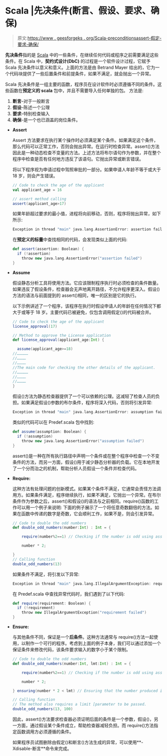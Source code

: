 # Scala |先决条件(断言、假设、要求、确保)

> 原文:[https://www . geesforgeks . org/Scala-preconditionsassert-假定-要求-确保/](https://www.geeksforgeeks.org/scala-preconditionsassert-assume-require-ensuring/)

**先决条件**指的是 [Scala](https://www.geeksforgeeks.org/scala-programming-language/) 中的一些条件，在继续任何代码或程序之前需要满足这些条件。在 Scala 中，**契约式设计(DbC)** 的过程是一个软件设计过程，它赋予 Scala 先决条件以意义和意义。上面的方法是由 Betrand Mayer 给出的，它为一个代码块提供了一些后置条件和前提条件，如果不满足，就会抛出一个异常。

Scala 先决条件是一组主要的函数，程序员在设计软件时必须遵循不同的条件。这些函数在**预定义的 scala** 包中，并且不需要导入任何单独的包。
方法是:

1.  **断言**–对于一般断言
2.  **假设**–陈述一个公理
3.  **要求**–特别检查输入
4.  **确保**–是一个也已涵盖的岗位条件。

*   **Assert**

    Assert 方法要求在执行某个操作时必须满足某个条件。如果满足这个条件，那么代码可以正常工作，否则会抛出异常。在运行时检查异常。assert()方法因此是一种动态检查不变量的方法。上述方法将布尔语句作为参数，并在整个程序中检查是否有任何地方违反了该语句。它抛出异常或断言错误。

    将以下程序视为申请过程中驾照审批的一部分。如果申请人年龄不等于或大于 18 岁，则会产生错误。

    ```scala
    // Code to check the age of the applicant
    val applicant_age = 16

    // assert method calling
    assert(applicant_age>17)
    ```

    如果年龄超过要求的最小值，进程将向前移动，否则，程序将抛出异常，如下所示:

    ```scala
    Exception in thread "main" java.lang.AssertionError: assertion failed
    ```

    在**预定义的标量**中查找相同的代码，会发现类似上面的代码:

    ```scala
    def assert(assertion: Boolean) { 
      if (!assertion) 
        throw new java.lang.AssertionError("assertion failed") 
    } 
    ```

*   **Assume**

    假设静态分析工具将使用方法。它应该限制程序执行时必须检查的条件数量。如果违反了假设条件，检查器会无声地离开路径，不允许程序更深入。假设()方法的语法与前面提到的 assert()相同，唯一的区别是它的执行。

    以下示例讲述了一个程序，该程序在执行时假设申请人的年龄在任何情况下都大于或等于 18 岁。主要代码已被避免，仅包含调用假定()的代码被合并。

    ```scala
    // Code to check the age of the applicant
    license_approval(17)

    // Method to approve the License application
    def license_approval(applicant_age:Int) {

      assume(applicant_age>=18)
    //……………
    //…………
    //…………
    //The main code for checking the other details of the applicant. 
    //……………
    //…………
    //…………
    }
    ```

    假设()方法为静态检查器提供了一个可以依赖的公理。这减轻了检查人员的负担。如果满足假设()参数的布尔条件，程序将深入代码，否则将引发异常:

    ```scala
    Exception in thread "main" java.lang.AssertionError: assumption failed
    ```

    类似的代码可以在 Predef.scala 包中找到:

    ```scala
    def assume(assumption: Boolean) { 
      if (!assumption) 
        throw new java.lang.AssertionError("assumption failed") 
    } 
    ```

    assert()是一种在所有执行路径中声明一个条件或在整个程序中检查一个不变条件的方法，而另一方面，假设()用于减少静态分析器的负载。它在本地开发了一个分而治之的机制，帮助分析人员假设一个条件并检查代码。

*   **Require:**

    这种方法有处理问题的创新模式。如果某个条件不满足，它通常会责怪方法调用方。如果条件满足，程序继续执行，如果不满足，它抛出一个异常。在布尔条件作为参数之后，assert()和假设()的语法与之前相同。require()函数的工作可以用一个例子来说明:
    下面的例子展示了一个将任意奇数翻倍的方法。如果在函数中传递的数字是奇数，它会顺利工作，如果不是，则会引发异常。

    ```scala
    // Code to double the odd numbers
    def double_odd_numbers(number:Int) : Int = {

        require(number%2==1) // Checking if the number is odd using assume method

        number * 2;

    } 
    // Calling function
    double_odd_numbers(13)
    ```

    如果条件不满足，将引发以下异常:

    ```scala
    Exception in thread "main" java.lang.IllegalArgumentException: requirement failed
    ```

    在 Predef.scala 中查找异常代码时，我们遇到了以下代码:

    ```scala
    def require(requirement: Boolean) { 
      if (!requirement) 
        throw new IllegalArgumentException("requirement failed") 
    } 
    ```

*   **Ensure:**

    与其他条件不同，保证是一个**后条件**。这种方法通常与 require()方法一起使用，以制作一个可行的程序。考虑到上面的例子本身，我们可以通过添加一个保证条件来修改代码，该条件要求输入的数字小于某个限制。

    ```scala
    // Code to double the odd numbers
    def double_odd_numbers(number:Int, lmt:Int) : Int = {

        require(number%2==1) // Checking if the number is odd using assume method

        number * 2;

    } ensuring(number * 2 < lmt) // Ensuring that the number produced is less than the limit. 

    // Calling function
    // The method also requires a limit [parameter to be passed. 
    double_odd_numbers(13, 100)
    ```

    因此，assert()方法要求检查器必须证明后面的条件是一个参数，假设()，另一方面，通过假设某个条件成立，帮助检查器减轻负担。而 require()方法指定函数调用方必须遵循的条件。

    如果程序员试图删除由假定()和断言()方法生成的异常，可以使用**-Xdisable-断言**命令来完成。
